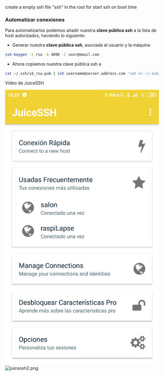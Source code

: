 create a empty ssh file "ssh" in the root for start ssh on boot time


### Automatizar conexiones

Para automatizarlos podemos añadir nuestra **clave pública ssh** a la lista de host autorizados, haciendo lo siguiente:

* Generar nuestra **clave pública ssh**, asociada al usuario y la máquina
```sh
ssh-keygen -t rsa -b 4096 -C user@email.com
```
* Ahora copiamos nuestra clave pública ssh a 
```sh
cat ~/.ssh/id_rsa.pub | ssh username@server.address.com 'cat >> ~/.ssh/authorized_keys'
```


Vídeo de JuiceSSH

![juicessh1.png](./images/juicessh1.png)
![juicessh2.png](./images/juicessh2.png)